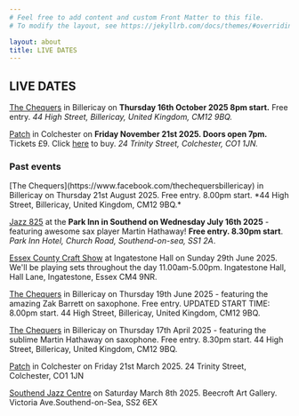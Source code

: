 ```yaml
---
# Feel free to add content and custom Front Matter to this file.
# To modify the layout, see https://jekyllrb.com/docs/themes/#overriding-theme-defaults

layout: about
title: LIVE DATES
---
```


<h2>LIVE DATES</h2>

[The Chequers](https://www.facebook.com/thechequersbillericay) in Billericay on **Thursday 16th October 2025 8pm start.** Free entry.  *44 High Street, Billericay, United Kingdom, CM12 9BQ.*

[Patch](https://www.patchcolchester.co.uk/events) in Colchester on **Friday November 21st 2025. Doors open 7pm.** Tickets £9. Click [here](https://good-show.co.uk/events/2813) to buy. *24 Trinity Street, Colchester, CO1 1JN.*

<h3>Past events</h3>
[The Chequers](https://www.facebook.com/thechequersbillericay) in Billericay on Thursday 21st August 2025. Free entry. 8.00pm start. *44 High Street, Billericay, United Kingdom, CM12 9BQ.*

[Jazz 825](https://jazz825.co.uk/) at the **Park Inn in Southend on Wednesday July 16th 2025** - featuring awesome sax player Martin Hathaway! **Free entry. 8.30pm start**.  *Park Inn Hotel, Church Road, Southend-on-sea, SS1 2A*.

[Essex County Craft Show](https://county-events.co.uk/essex-county-craft-show/) at Ingatestone Hall on Sunday 29th June 2025. We'll be playing sets throughout the day 11.00am-5.00pm. Ingatestone Hall, Hall Lane, Ingatestone, Essex CM4 9NR.

[The Chequers](https://www.facebook.com/thechequersbillericay) in Billericay on Thursday 19th June 2025 - featuring the amazing Zak Barrett on saxophone. Free entry. UPDATED START TIME: 8.00pm start. 44 High Street, Billericay, United Kingdom, CM12 9BQ.

[The Chequers](https://www.facebook.com/thechequersbillericay) in Billericay on Thursday 17th April 2025 - featuring the sublime Martin Hathaway on saxophone. Free entry. 8.30pm start. 44 High Street, Billericay, United Kingdom, CM12 9BQ.

[Patch](https://www.patchcolchester.co.uk/events) in Colchester on Friday 21st March 2025. 24 Trinity Street, Colchester, CO1 1JN

[Southend Jazz Centre](https://www.thejazzcentreuk.co.uk/events/jazz-825-presents-amalgam-2) on Saturday March 8th 2025. Beecroft Art Gallery. Victoria Ave.Southend-on-Sea, SS2 6EX

